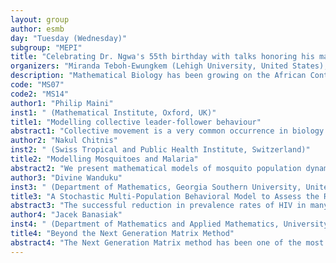 ```yaml
---
layout: group
author: esmb
day: "Tuesday (Wednesday)"
subgroup: "MEPI"
title: "Celebrating Dr. Ngwa's 55th birthday with talks honoring his mathematical modeling work including malaria mosquitoes."
organizers: "Miranda Teboh-Ewungkem (Lehigh University, United States), Calistus N.  Ngonghala, (University of Florida, Gainsville, FL, United States), Jude D.  Kong (York University, Toronto, ON, Canada,, Canada)"
description: "Mathematical Biology has been growing on the African Continent. It has required contributions and sacrifices from many that have shaped the lives and career paths of young mathematicians and shown new directions to others. Since graduating from the University of Oxford with his PhD in 1993 under the supervision of Prof. Phillip Maini, Prof. Gideon Ngwa made the conscious decision to return to Cameroon and initiated Mathematical Biology at the University of Buea. That activity has led to more than 15 graduate students, many of whom have gone on to obtain a PhD in Mathematics or Applied Mathematics with focus in Mathematical Biology. It has laid a foundation that is solid and growing and generated a new group of researchers, making an impact. Additionally, Prof. Ngwa introduced the mathematical understanding of the malaria mosquito dynamics with his pioneering paper in Malaria, work commenced during the Masters Dissertation of Teboh-Ewungkem and work that has formed the basis of different PhD dissertations in the US, UK and Africa. This session combines research and mathematical talks from contributors who have been associated with Prof. Gideon Ngwa in one way or another and shines light on Mathematical Biology research on the continent of Africa."
code: "MS07"
code2: "MS14"
author1: "Philip Maini"
inst1: " (Mathematical Institute, Oxford, UK)"
title1: "Modelling collective leader-follower behaviour"
abstract1: "Collective movement is a very common occurrence in biology and ecology. I will review work in which I have been involved for the past few years on (i) angiogenesis (formation of new blood vessels) in wound healing and cancer growth; (ii) cranial neural crest migration in normal development. The models will range from coupled systems of partial differential equations to discrete cell-based systems. I will show how we have derived a new model for the classical snail-trail system and also how, working with experimental colleagues, we have generated new biological insights."
author2: "Nakul Chitnis"
inst2: " (Swiss Tropical and Public Health Institute, Switzerland)"
title2: "Modelling Mosquitoes and Malaria"
abstract2: "We present mathematical models of mosquito population dynamics and mosquito foraging behaviour and combine these with models of malaria transmission. We use these models to explore the dynamics of mosquito behaviour on malaria transmission and investigate the impact of vector control interventions on malaria transmission and disease burden."
author3: "Divine Wanduku"
inst3: " (Department of Mathematics, Georgia Southern University, United States)"
title3: "A Stochastic Multi-Population Behavioral Model to Assess the Roles of Education Campaigns, Random Supply of Aids, and Delayed ART Treatment in HIV/AIDS Epidemic"
abstract3: "The successful reduction in prevalence rates of HIV in many countries is attributed to control measures such as information and education campaigns (IEC), antiretroviral therapy (ART), and national, multinational and multilateral support providing official developmental assistance (ODAs) to combat HIV. However, control of HIV epidemics can be interrupted by limited random supply of ODAs, high poverty rates and low living standards. This study presents a stochastic HIV/AIDS model with treatment assessing the roles of IEC, the supply of ODAs and early treatment in HIV epidemics. The supply of ODAs is assessed via the availability of medical and financial resources leading more people to get tested and begin early ART. The basic reproduction number ( $mathfrak{R}_{0}$) for the dynamics is obtained, and other results for HIV control are obtained by conducting stability analysis for the stochastic SITRZ disease dynamics. Moreover, the model is applied to Uganda HIV/AIDS data, wherein linear regression is applied to predict the $mathfrak{R}_{0}$ over time, and to determine the importance of ART treatment in the dynamics."
author4: "Jacek Banasiak"
inst4: " (Department of Mathematics and Applied Mathematics, University of Pretoria, South Africa)"
title4: "Beyond the Next Generation Matrix Method"
abstract4: "The Next Generation Matrix method has been one of the most popular methods for establishing the stability of the disease-free equilibrium. It has, however, some drawbacks - for instance it is not directly applicable for problems with the immigration of infectives. In this talk, we shall discuss some ways of dealing with such problems, based on perturbation techniques."
---
```


